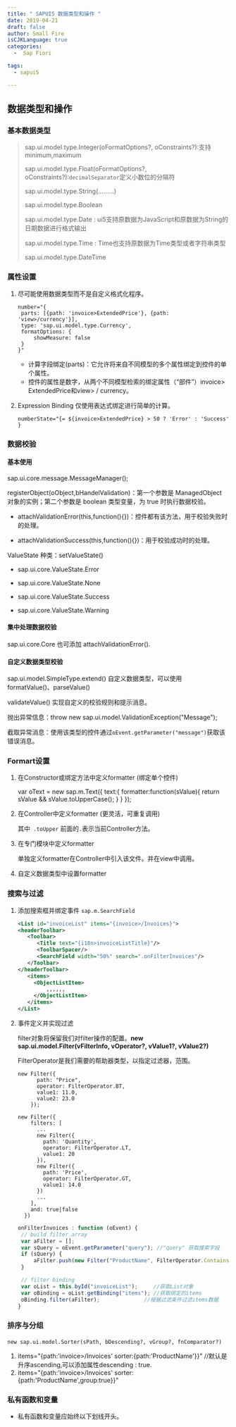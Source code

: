 ```yaml
---
title: " SAPUI5 数据类型和操作 "
date: 2019-04-21
draft: false
author: Small Fire
isCJKLanguage: true
categories: 
  -  Sap Fiori

tags: 
  - sapui5

---
```


## 数据类型和操作

### 基本数据类型

> sap.ui.model.type.Integer(oFormatOptions?, oConstraints?):支持minimum,maximum
>
> sap.ui.model.type.Float(oFormatOptions?, oConstraints?):`decimalSeparator`定义小数位的分隔符
>
> sap.ui.model.type.String(.........)
>
> sap.ui.model.type.Boolean
>
> sap.ui.model.type.Date : ui5支持原数据为JavaScript和原数据为String的日期数据进行格式输出
>
> sap.ui.model.type.Time : Time也支持原数据为Time类型或者字符串类型
>
> sap.ui.model.type.DateTime

### 属性设置

1. 尽可能使用数据类型而不是自定义格式化程序。

   ```JS
   number="{
   	parts: [{path: 'invoice>ExtendedPrice'}, {path: 'view>/currency'}],
   	type: 'sap.ui.model.type.Currency',
   	formatOptions: {
   		showMeasure: false
   	}
   }"
   ```

   - 计算字段绑定(parts)：它允许将来自不同模型的多个属性绑定到控件的单个属性。
   - 控件的属性是数字，从两个不同模型检索的绑定属性（“部件”）invoice> ExtendedPrice和view> / currency。

2. Expression Binding 仅使用表达式绑定进行简单的计算。

   `numberState="{= ${invoice>ExtendedPrice} > 50 ? 'Error' : 'Success' }`

### 数据校验

#### 基本使用

sap.ui.core.message.MessageManager();

registerObject(oObject,bHandelValidation)：第一个参数是 ManagedObject 对象的实例；第二个参数是 boolean 类型变量，为 true 时执行数据校验。

- attachValidationError(this,function(){})：控件都有该方法，用于校验失败时的处理。


- attachValidationSuccess(this,function(){})：用于校验成功时的处理。


ValueState 种类：setValueState()

- sap.ui.core.ValueState.Error


- sap.ui.core.ValueState.None


- sap.ui.core.ValueState.Success


- sap.ui.core.ValueState.Warning	

#### 集中处理数据校验

sap.ui.core.Core 也可添加 attachValidationError().

#### 自定义数据类型校验

sap.ui.model.SimpleType.extend() 自定义数据类型，可以使用 formatValue()、parseValue()

validateValue() 实现自定义的校验规则和提示消息。

抛出异常信息：throw new sap.ui.model.ValidationException("Message");

截取异常消息：使用该类型的控件通过`oEvent.getParameter("message")`获取该错误消息。

### Formart设置

1. 在Constructor或绑定方法中定义formatter (绑定单个控件)

   var oText = new sap.m.Text({
   		text:{ formatter:function(sValue){
   						return sValue && sValue.toUpperCase();
   				}
   		}
     });

2. 在Controller中定义formatter (更灵活，可重复调用)

   <Text text="{path: '/productname', formatter: '.toUpper'}"/>

   其中` .toUpper` 前面的`.`表示当前Controller方法。

3. 在专门模块中定义formatter

   单独定义formatter在Controller中引入该文件。并在view中调用。

4. 自定义数据类型中设置formatter

### 搜索与过滤

1. 添加搜索框并绑定事件 `sap.m.SearchField`

   ```xml
   <List id="invoiceList" items="{invoice>/Invoices}">
   <headerToolbar>
      <Toolbar>
         <Title text="{i18n>invoiceListTitle}"/>
         <ToolbarSpacer/>
         <SearchField width="50%" search=".onFilterInvoices"/>
      </Toolbar>
   </headerToolbar>
      <items>
      	<ObjectListItem>
        	,,,,,,
        </ObjectListItem> 
      </items>
   </List>
   ```

2. 事件定义并实现过滤

   filter对象将保留我们对filter操作的配置。**new sap.ui.model.Filter(vFilterInfo, vOperator?, vValue1?, vValue2?)**

   FilterOperator是我们需要的帮助器类型，以指定过滤器，范围。

   ```JS
   new Filter({
         path: "Price",
         operator: FilterOperator.BT,
         value1: 11.0,
         value2: 23.0
       });
       
   new Filter({
       filters: [
         ...
         new Filter({
           path: 'Quantity',
           operator: FilterOperator.LT,
           value1: 20
         }),
         new Filter({
           path: 'Price',
           operator: FilterOperator.GT,
           value1: 14.0
         })
         ...
       ],
       and: true|false
     })
   ```

   

   ```js
   onFilterInvoices : function (oEvent) {
   	// build filter array
   	var aFilter = [];
   	var sQuery = oEvent.getParameter("query"); //"query" 获取搜索字段
   	if (sQuery) {
   		aFilter.push(new Filter("ProductName", FilterOperator.Contains, sQuery)); //添加过滤条件
   	}
   
   	// filter binding
   	var oList = this.byId("invoiceList");     //获取List对象
   	var oBinding = oList.getBinding("items"); //获取绑定的items
   	oBinding.filter(aFilter);			   //根据过滤条件过滤items数据
   }
   ```

### 排序与分组

​		`new sap.ui.model.Sorter(sPath, bDescending?, vGroup?, fnComparator?)`

1. items="{path:'invoice>/Invoices' sorter:{path:'ProductName'}}"  //默认是升序ascending,可以添加属性descending : true.
2. items="{path:'invoice>/Invoices' sorter:{path:'ProductName',group:true}}"

### 私有函数和变量

- 私有函数和变量应始终以下划线开头。